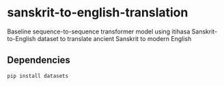 # sanskrit-to-english-translation
Baseline sequence-to-sequence transformer model using itihasa Sanskrit-to-English dataset to translate ancient Sanskrit to modern English

## Dependencies
`pip install datasets`
